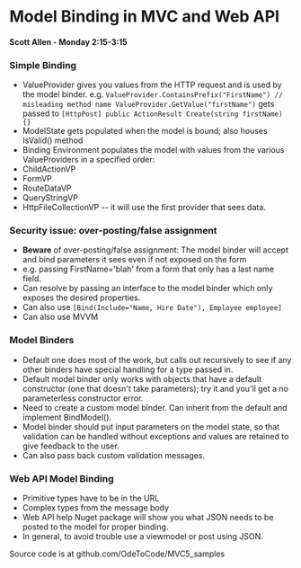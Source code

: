 # Model Binding in MVC and Web API
#### Scott Allen - Monday 2:15-3:15

### Simple Binding
- ValueProvider gives you values from the HTTP request and is used by the model binder.
 e.g. 
`ValueProvider.ContainsPrefix("FirstName") // misleading method name
ValueProvider.GetValue("firstName")` 
gets passed to 
`[HttpPost]
 public ActionResult Create(string firstName) {}`
- ModelState gets populated when the model is bound; also houses IsValid() method
- Binding Environment populates the model with values from the various ValueProviders in a specified order: 
 - ChildActionVP 
 - FormVP 
 - RouteDataVP 
 - QueryStringVP 
 - HttpFileCollectionVP -- it will use the first provider that sees data.
 
### Security issue: over-posting/false assignment
- **Beware** of over-posting/false assignment: The model binder will accept and bind parameters it sees even if not exposed on the form
 - e.g. passing FirstName='blah' from a form that only has a last name field.
 - Can resolve by passing an interface to the model binder which only exposes the desired properties.
 - Can also use `[Bind(Include="Name, Hire Date"), Employee employee]`
 - Can also use MVVM

### Model Binders
- Default one does most of the work, but calls out recursively to see if any other binders have special handling for a type passed in.
- Default model binder only works with objects that have a default constructor (one that doesn't take parameters); try it and you'll get a no parameterless constructor error.
 - Need to create a custom model binder. Can inherit from the default and implement BindModel().
 - Model binder should put input parameters on the model state, so that validation can be handled without exceptions and values are retained to give feedback to the user.
 - Can also pass back custom validation messages.
 
### Web API Model Binding
- Primitive types have to be in the URL
- Complex types from the message body 
- Web API help Nuget package will show you what JSON needs to be posted to the model for proper binding.
- In general, to avoid trouble use a viewmodel or post using JSON.
 

Source code is at github.com/OdeToCode/MVC5_samples












